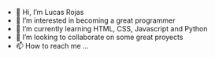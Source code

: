 - 👋 Hi, I’m Lucas Rojas
- 👀 I’m interested in becoming a great programmer
- 🌱 I’m currently learning HTML, CSS, Javascript and Python
- 💞️ I’m looking to collaborate on some great proyects 
- 📫 How to reach me ...

<!---
lucasrojas616/lucasrojas616 is a ✨ special ✨ repository because its `README.md` (this file) appears on your GitHub profile.
You can click the Preview link to take a look at your changes.
--->
